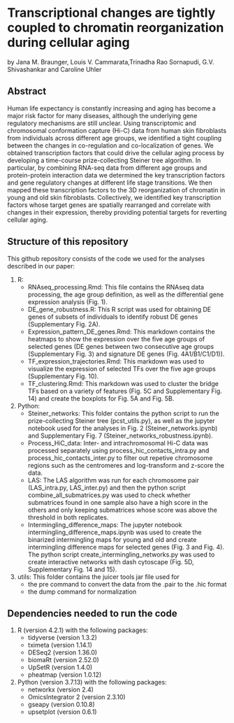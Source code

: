 # Transcriptional changes are tightly coupled to chromatin reorganization during cellular aging
by Jana M. Braunger, Louis V. Cammarata,Trinadha Rao Sornapudi, G.V. Shivashankar and Caroline Uhler

## Abstract
Human life expectancy is constantly increasing and aging has become a major risk factor for many diseases, although the underlying gene regulatory mechanisms are still unclear. Using transcriptomic and chromosomal conformation capture (Hi-C) data from human skin fibroblasts from individuals across different age groups, we identified a tight coupling between the changes in co-regulation and co-localization of genes. We obtained transcription factors that could drive the cellular aging process by developing a time-course prize-collecting Steiner tree algorithm. In particular, by combining RNA-seq data from different age groups and protein-protein interaction data we determined the key transcription factors and gene regulatory changes at different life stage transitions. We then mapped these transcription factors to the 3D reorganization of chromatin in young and old skin fibroblasts. Collectively, we identified key transcription factors whose target genes are spatially rearranged and correlate with changes in their expression, thereby providing potential targets for reverting cellular aging.

## Structure of this repository
This github repository consists of the code we used for the analyses described in our paper:
1. R: 
    - RNAseq_processing.Rmd: This file contains the RNAseq data processing, the age group definition, as well as the differential gene expression analysis (Fig. 1).
    - DE_gene_robustness.R: This R script was used for obtaining DE genes of subsets of individuals to identify robust DE genes (Supplementary Fig. 2A).
    - Expression_pattern_DE_genes.Rmd: This markdown contains the heatmaps to show the expression over the five age groups of selected genes (DE genes between two consecutive age groups (Supplementary Fig. 3) and signature DE genes (Fig. 4A1/B1/C1/D1)). 
    - TF_expression_trajectories.Rmd: This markdown was used to visualize the expression of selected TFs over the five age groups (Supplementary Fig. 10).
    - TF_clustering.Rmd: This markdown was used to cluster the bridge TFs based on a variety of features (Fig. 5C and Supplementary Fig. 14) and create the boxplots for Fig. 5A and Fig. 5B.
2. Python: 
    - Steiner_networks: This folder contains the python script to run the prize-collecting Steiner tree (pcst_utils.py), as well as the jupyter notebook used for the analyses in Fig. 2 (Steiner_networks.ipynb) and Supplementary Fig. 7 (Steiner_networks_robustness.ipynb). 
    - Process_HiC_data: Inter- and intrachromosomal Hi-C data was processed separately using process_hic_contacts_intra.py and process_hic_contacts_inter.py to filter out repetive chromosome regions such as the centromeres and log-transform and z-score the data.
    - LAS: The LAS algorithm was run for each chromosome pair (LAS_intra.py, LAS_inter.py) and then the python script combine_all_submatrices.py was used to check whether submatrices found in one sample also have a high score in the others and only keeping submatrices whose score was above the threshold in both replicates.
    - Intermingling_difference_maps: The jupyter notebook intermingling_difference_maps.ipynb was used to create the binarized intermingling maps for young and old and create intermingling difference maps for selected genes (Fig. 3 and Fig. 4). The python script create_intermingling_networks.py was used to create interactive networks with dash cytoscape (Fig. 5D, Supplementary Fig. 14 and 15).
3. utils: This folder contains the juicer tools jar file used for  
    - the pre command to convert the data from the .pair to the .hic format
    - the dump command for normalization
    
## Dependencies needed to run the code
1. R (version 4.2.1) with the following packages: 
    - tidyverse (version 1.3.2)
    - tximeta (version 1.14.1)
    - DESeq2 (version 1.36.0)
    - biomaRt (version 2.52.0)
    - UpSetR (version 1.4.0)
    - pheatmap (version 1.0.12)
2. Python (version 3.7.13) with the following packages:
    - networkx (version 2.4)
    - OmicsIntegrator 2 (version 2.3.10)
    - gseapy (version 0.10.8)
    - upsetplot (version 0.6.1)
